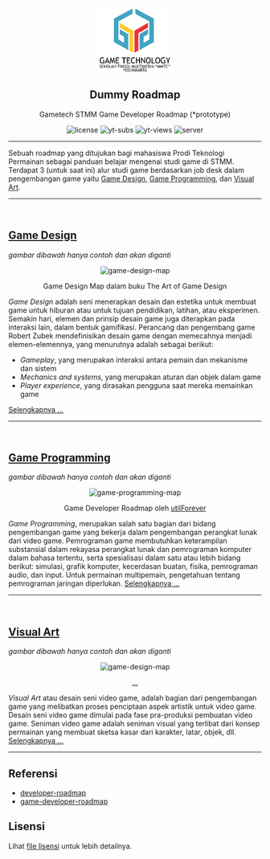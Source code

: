 <p align="center">
  <img src="./img/gt-logo.png" height="128">
  <h2 align="center">Dummy Roadmap</h2>
  <p align="center">Gametech STMM Game Developer Roadmap (*prototype)<p>
  <p align="center">
    <img src="https://img.shields.io/github/license/wewnumam/gtstmm-gamedev-roadmap?style=for-the-badge" alt="license" />
    <img src="https://img.shields.io/youtube/channel/subscribers/UC2MC0Ly4XzJeeZwaQnttPhA?label=Youtube%20Subsriber&style=for-the-badge" alt="yt-subs"/>
    <img src="https://img.shields.io/youtube/channel/views/UC2MC0Ly4XzJeeZwaQnttPhA?label=Youtube%20views&style=for-the-badge" alt="yt-views"/>
    <img src="https://img.shields.io/discord/342382056158003200?label=Discord&style=for-the-badge" alt="server"/>
  </p>
</p>

---

Sebuah roadmap yang ditujukan bagi mahasiswa Prodi Teknologi Permainan sebagai panduan belajar mengenai studi game di STMM. Terdapat 3 (untuk saat ini) alur studi game berdasarkan job desk dalam pengembangan game yaitu [Game Design](#gd), [Game Programming](#gp), dan [Visual Art](#va).

---

<a name="gd"/><br>

## [Game Design](./game-design.md)

*gambar dibawah hanya contoh dan akan diganti*

<p align="center">
  <p align="center">
    <img src="https://eu-images.contentstack.com/v3/assets/blt95b381df7c12c15d/blt07d76a40da76c7bb/611f792da6b36d3e6e0f26da/image002.jpg?width=828&quality=80&format=webply&disable=upscale" alt="game-design-map"/>
  </p>
  <p align="center">Game Design Map dalam buku The Art of Game Design<p>
</p>

*Game Design* adalah seni menerapkan desain dan estetika untuk membuat game untuk hiburan atau untuk tujuan pendidikan, latihan, atau eksperimen. Semakin hari, elemen dan prinsip desain game juga diterapkan pada interaksi lain, dalam bentuk gamifikasi. Perancang dan pengembang game Robert Zubek mendefinisikan desain game dengan memecahnya menjadi elemen-elemennya, yang menurutnya adalah sebagai berikut:

- *Gameplay*, yang merupakan interaksi antara pemain dan mekanisme dan sistem
- *Mechanics and systems*, yang merupakan aturan dan objek dalam game
- *Player experience*, yang dirasakan pengguna saat mereka memainkan game

[Selengkapnya ...](./game-design.md)

---

<a name="gp"/><br>

## [Game Programming](./game-programming.md)

*gambar dibawah hanya contoh dan akan diganti*

<p align="center">
  <p align="center">
    <img src="https://raw.githubusercontent.com/utilForever/game-developer-roadmap/main/img/client.png" alt="game-programming-map"/>
  </p>
  <p align="center">Game Developer Roadmap oleh <a href="https://github.com/utilForever/game-developer-roadmap">utilForever</a><p>
</p>

*Game Programming*, merupakan salah satu bagian dari bidang pengembangan game yang bekerja dalam pengembangan perangkat lunak dari video game. Pemrograman game membutuhkan keterampilan substansial dalam rekayasa perangkat lunak dan pemrograman komputer dalam bahasa tertentu, serta spesialisasi dalam satu atau lebih bidang berikut: simulasi, grafik komputer, kecerdasan buatan, fisika, pemrograman audio, dan input. Untuk permainan multipemain, pengetahuan tentang pemrograman jaringan diperlukan. [Selengkapnya ...](./game-programming.md)

---

<a name="va"/><br>

## [Visual Art](./visual-art.md)

*gambar dibawah hanya contoh dan akan diganti*

<p align="center">
  <p align="center">
    <img src="https://i.pinimg.com/564x/d5/9b/ac/d59bac686bcbc573eb83d6cc47e888b4.jpg" alt="game-design-map"/>
  </p>
  <p align="center"><a href="https://id.pinterest.com/pin/33565959711847121/">...</a><p>
</p>

*Visual Art* atau desain seni video game, adalah bagian dari pengembangan game yang melibatkan proses penciptaan aspek artistik untuk video game. Desain seni video game dimulai pada fase pra-produksi pembuatan video game. Seniman video game adalah seniman visual yang terlibat dari konsep permainan yang membuat sketsa kasar dari karakter, latar, objek, dll. [Selengkapnya ...](./visual-art.md)

---

## Referensi
- [developer-roadmap](https://github.com/kamranahmedse/developer-roadmap)
- [game-developer-roadmap](https://github.com/utilForever/game-developer-roadmap)

## Lisensi
Lihat [file lisensi](./LICENSE) untuk lebih detailnya.